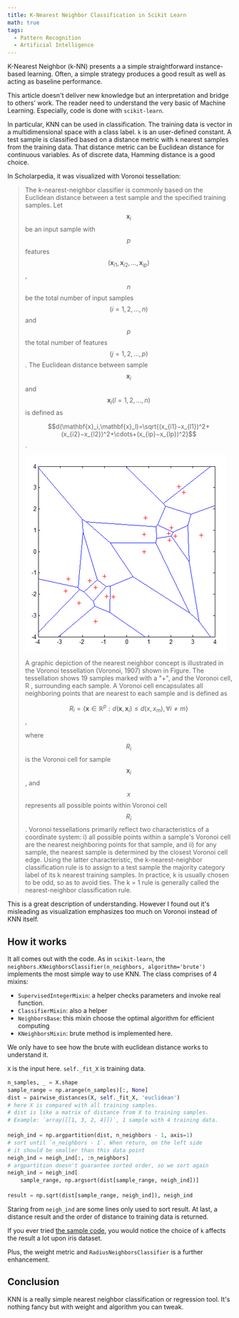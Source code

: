 ```yaml
---
title: K-Nearest Neighbor Classification in Scikit Learn
math: true
tags:
  - Pattern Recognition
  - Artificial Intelligence
---
```


K-Nearest Neighbor (k-NN) presents a a simple straightforward instance-based
learning. Often, a simple strategy produces a good result as well as acting as
baseline performance.

This article doesn't deliver new knowledge but an interpretation and bridge to
others' work. The reader need to understand the very basic of Machine Learning.
Especially, code is done with `scikit-learn`.

In particular, KNN can be used in classification. The training data is vector
in a multidimensional space with a class label. `k` is an user-defined constant.
A test sample is classified based on a distance metric with `k` nearest samples from
the training data. That distance metric can be Euclidean distance for continuous
variables. As of discrete data, Hamming distance is a good choice.

In Scholarpedia, it was visualized with Voronoi tessellation:

> The k-nearest-neighbor classifier is commonly based on the Euclidean distance between a test sample and the specified training samples. Let $$\mathbf{x}_i$$ be an input sample with $$p$$ features $$(\mathbf{x}_{i1},\mathbf{x}_{i2},\ldots,\mathbf{x}_{ip})$$, $$n$$ be the total number of input samples $$(i=1,2,\ldots,n)$$ and $$p$$ the total number of features $$(j=1,2,\ldots,p)$$. The Euclidean distance between sample $$\mathbf{x}_i$$ and $$\mathbf{x}_l (l=1,2,\ldots,n)$$ is defined as
>
> $$d(\mathbf{x}_i,\mathbf{x}_l)=\sqrt{(x_{i1}−x_{l1})^2+(x_{i2}−x_{l2})^2+\cdots+(x_{ip}−x_{lp})^2}$$.
>
> ![Voronoi tessellation showing Voronoi cells of 19 samples marked with a "+". The Voronoi tessellation reflects two characteristics of the example 2-dimensional coordinate system: i) all possible points within a sample's Voronoi cell are the nearest neighboring points for that sample, and ii) for any sample, the nearest sample is determined by the closest Voronoi cell edge.](/assets/images/2017/knn-voronoi.png)
>
> A graphic depiction of the nearest neighbor concept is illustrated in the Voronoi tessellation (Voronoi, 1907) shown in Figure. The tessellation shows 19 samples marked with a "+", and the Voronoi cell, R , surrounding each sample. A Voronoi cell encapsulates all neighboring points that are nearest to each sample and is defined as
>
> $$R_i=\{\mathbf{x}\in\mathbb{R}^p:d(\mathbf{x},\mathbf{x}_i) \leq d(x,x_m),\forall i \neq m\}$$,
>
> where $$R_i$$ is the Voronoi cell for sample $$\mathbf{x}_i$$, and $$x$$ represents all possible points within Voronoi cell $$R_i$$. Voronoi tessellations primarily reflect two characteristics of a coordinate system: i) all possible points within a sample's Voronoi cell are the nearest neighboring points for that sample, and ii) for any sample, the nearest sample is determined by the closest Voronoi cell edge. Using the latter characteristic, the k-nearest-neighbor classification rule is to assign to a test sample the majority category label of its k nearest training samples. In practice, k is usually chosen to be odd, so as to avoid ties. The k = 1 rule is generally called the nearest-neighbor classification rule.

This is a great description of understanding. However I found out it's misleading
as visualization emphasizes too much on Voronoi instead of KNN itself.

## How it works

It all comes out with the code. As in `scikit-learn`, the `neighbors.KNeighborsClassifier(n_neighbors, algorithm='brute')` implements the most simple way to use KNN. The class comprises of 4 mixins:

- `SupervisedIntegerMixin`: a helper checks parameters and invoke real function.
- `ClassifierMixin`: also a helper
- `NeighborsBase`: this mixin choose the optimal algorithm for efficient computing
- `KNeighborsMixin`: brute method is implemented here.

We only have to see how the brute with euclidean distance works to understand it.

`X` is the input here. `self._fit_X` is training data.

```python
n_samples, _ = X.shape
sample_range = np.arange(n_samples)[:, None]
dist = pairwise_distances(X, self._fit_X, 'euclidean')
# here X is compared with all training samples.
# dist is like a matrix of distance from X to training samples.
# Example: `array([[1, 3, 2, 4]])`, 1 sample with 4 training data.

neigh_ind = np.argpartition(dist, n_neighbors - 1, axis=1)
# sort until `n_neighbors - 1`. When return, on the left side
# it should be smaller than this data point
neigh_ind = neigh_ind[:, :n_neighbors]
# argpartition doesn't guarantee sorted order, so we sort again
neigh_ind = neigh_ind[
    sample_range, np.argsort(dist[sample_range, neigh_ind])]

result = np.sqrt(dist[sample_range, neigh_ind]), neigh_ind
```

Staring from `neigh_ind` are some lines only used to sort result.
At last, a distance result and the order of distance to training
data is returned.

If you ever tried [the sample code](http://scikit-learn.org/stable/modules/neighbors.html#nearest-neighbors-classification), you would notice the
choice of `k` affects the result a lot upon iris dataset.

Plus, the weight metric and `RadiusNeighborsClassifier` is a
further enhancement.

## Conclusion

KNN is a really simple nearest neighbor classification or
regression tool. It's nothing fancy but with weight and algorithm
you can tweak.
